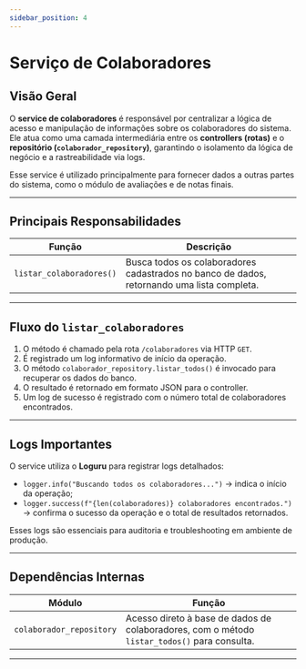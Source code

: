 ```yaml
---
sidebar_position: 4
---
```


# Serviço de Colaboradores

## Visão Geral

O **service de colaboradores** é responsável por centralizar a lógica de acesso e manipulação de informações sobre os colaboradores do sistema.  
Ele atua como uma camada intermediária entre os **controllers (rotas)** e o **repositório (`colaborador_repository`)**, garantindo o isolamento da lógica de negócio e a rastreabilidade via logs.

Esse service é utilizado principalmente para fornecer dados a outras partes do sistema, como o módulo de avaliações e de notas finais.

---

## Principais Responsabilidades

| Função | Descrição |
|--------|------------|
| `listar_colaboradores()` | Busca todos os colaboradores cadastrados no banco de dados, retornando uma lista completa. |

---

## Fluxo do `listar_colaboradores`

1. O método é chamado pela rota `/colaboradores` via HTTP `GET`.
2. É registrado um log informativo de início da operação.
3. O método `colaborador_repository.listar_todos()` é invocado para recuperar os dados do banco.
4. O resultado é retornado em formato JSON para o controller.
5. Um log de sucesso é registrado com o número total de colaboradores encontrados.

---

## Logs Importantes

O service utiliza o **Loguru** para registrar logs detalhados:

- `logger.info("Buscando todos os colaboradores...")` → indica o início da operação;
- `logger.success(f"{len(colaboradores)} colaboradores encontrados.")` → confirma o sucesso da operação e o total de resultados retornados.

Esses logs são essenciais para auditoria e troubleshooting em ambiente de produção.

---

## Dependências Internas

| Módulo | Função |
|--------|---------|
| `colaborador_repository` | Acesso direto à base de dados de colaboradores, com o método `listar_todos()` para consulta. |

---




